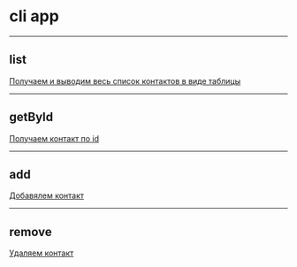 # **cli app**

---

## **list**

[Получаем и выводим весь список контактов в виде таблицы](https://ibb.co/9hqf5Yg)

---

## **getById**

[Получаем контакт по id](https://ibb.co/jMg3NL2)

---

## **add**

[Добавялем контакт](https://ibb.co/cyCtjHQ)

---

## **remove**

[Удаляем контакт](https://ibb.co/YNCZ4Js)
